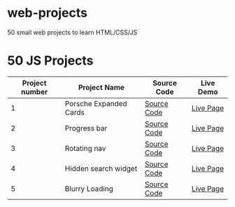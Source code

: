 # web-projects

50 small web projects to learn HTML/CSS/JS

# 50 JS Projects

| Project number | Project Name           | Source Code                                                                                 | Live Demo                                                                       |
| -------------- | ---------------------- | ------------------------------------------------------------------------------------------- | ------------------------------------------------------------------------------- |
| 1              | Porsche Expanded Cards | [Source Code](https://github.com/dimaorlov95/web-projects/tree/main/porsche_expanded_cards) | [Live Page](https://dimaorlov95.github.io/web-projects/porsche_expanded_cards/) |
| 2              | Progress bar           | [Source Code](https://github.com/dimaorlov95/web-projects/tree/main/progress_bar)           | [Live Page](https://dimaorlov95.github.io/web-projects/progress_bar/)           |
| 3              | Rotating nav           | [Source Code](https://github.com/dimaorlov95/web-projects/tree/main/rotating_nav)           | [Live Page](https://dimaorlov95.github.io/web-projects/rotating_nav/)           |
| 4              | Hidden search widget   | [Source Code](https://github.com/dimaorlov95/web-projects/tree/main/hidden_search_widget)   | [Live Page](https://dimaorlov95.github.io/web-projects/hidden_search_widget/)   |
| 5              | Blurry Loading         | [Source Code](https://github.com/dimaorlov95/web-projects/tree/main/blurry_loading)         | [Live Page](https://dimaorlov95.github.io/web-projects/blurry_loading/)         |
